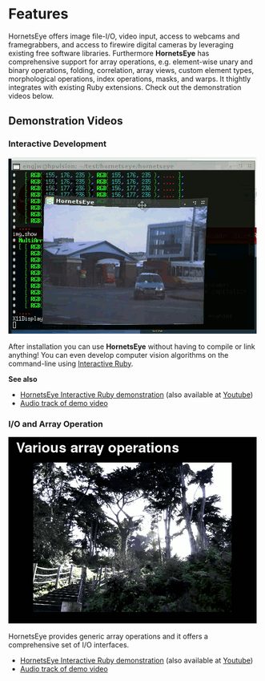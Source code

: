 Features
========

HornetsEye offers image file-I/O, video input, access to webcams and framegrabbers, and access to firewire digital cameras by leveraging existing free software libraries. Furthermore **HornetsEye** has comprehensive support for array operations, e.g. element-wise unary and binary operations, folding, correlation, array views, custom element types, morphological operations, index operations, masks, and warps. It thightly integrates with existing Ruby extensions. Check out the demonstration videos below.

Demonstration Videos
--------------------

### Interactive Development

![IRB demo](images/demo.png)

After installation you can use **HornetsEye** without having to compile or link anything! You can even develop computer vision algorithms on the command-line using [Interactive Ruby](http://en.wikipedia.org/wiki/Interactive_Ruby_Shell).

**See also**

* [HornetsEye Interactive Ruby demonstration](http://vision.eng.shu.ac.uk/jan/hornetseye-demo.avi "26 MByte demo video") (also available at [Youtube](http://www.youtube.com/watch?v=5xJa2ytsE7I "HornetsEye Interactive Ruby demonstration"))
* [Audio track of demo video](http://ccmixter.org/files/Nurykabe/16646 "Morusque - Funki good time")

### I/O and Array Operation

![HornetsEye demo](images/demo2.png)

HornetsEye provides generic array operations and it offers a comprehensive set of I/O interfaces.

* [HornetsEye Interactive Ruby demonstration](http://vision.eng.shu.ac.uk/jan/hornetseye2010.avi "48 MByte demo video") (also available at [Youtube](http://www.youtube.com/watch?v=wNFr7RNWeCs "HornetsEye demonstration video"))
* [Audio track of demo video](http://ccmixter.org/files/Tekno_Eddy/14488 "Tekno Eddy - Depart")

